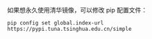 如果想永久使用清华镜像，可以修改 pip 配置文件：

`pip config set global.index-url https://pypi.tuna.tsinghua.edu.cn/simple`